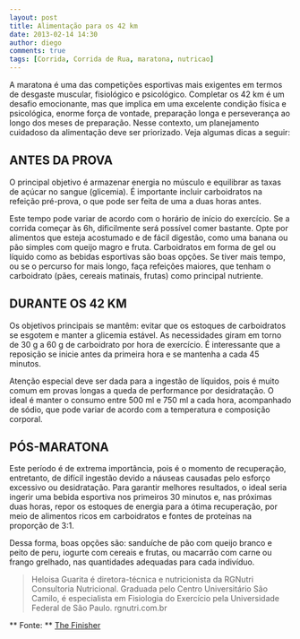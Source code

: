 ```yaml
---
layout: post
title: Alimentação para os 42 km
date: 2013-02-14 14:30
author: diego
comments: true
tags: [Corrida, Corrida de Rua, maratona, nutricao]
---
```


A maratona é uma das competições esportivas mais exigentes em termos de desgaste muscular, fisiológico e psicológico. Completar os 42 km é um desafio emocionante, mas que implica em uma excelente condição física e psicológica, enorme força de vontade, preparação longa e perseverança ao longo dos meses de preparação. Nesse contexto, um planejamento cuidadoso da alimentação deve ser priorizado. Veja algumas dicas a seguir:

## ANTES DA PROVA

O principal objetivo é armazenar energia no músculo e equilibrar as taxas de açúcar no sangue (glicemia). É importante incluir carboidratos na refeição pré-prova, o que pode ser feita de uma a duas horas antes.

Este tempo pode variar de acordo com o horário de início do exercício. Se a corrida começar às 6h, dificilmente será possível comer bastante. Opte por alimentos que esteja acostumado e de fácil digestão, como uma banana ou pão simples com queijo magro e fruta. Carboidratos em forma de gel ou líquido como as bebidas esportivas são boas opções. Se tiver mais tempo, ou se o percurso for mais longo, faça refeições maiores, que tenham o carboidrato (pães, cereais matinais, frutas) como principal nutriente.

## DURANTE OS 42 KM

Os objetivos principais se mantêm: evitar que os estoques de carboidratos se esgotem e manter a glicemia estável. As necessidades giram em torno de 30 g a 60 g de carboidrato por hora de exercício. É interessante que a reposição se inicie antes da primeira hora e se mantenha a cada 45 minutos.

Atenção especial deve ser dada para a ingestão de líquidos, pois é muito comum em provas longas a queda de performance por desidratação. O ideal é manter o consumo entre 500 ml e 750 ml a cada hora, acompanhado de sódio, que pode variar de acordo com a temperatura e composição corporal.

## PÓS-MARATONA
Este período é de extrema importância, pois é o momento de recuperação, entretanto, de difícil ingestão devido a náuseas causadas pelo esforço excessivo ou desidratação. Para garantir melhores resultados, o ideal seria ingerir uma bebida esportiva nos primeiros 30 minutos e, nas próximas duas horas, repor os estoques de energia para a ótima recuperação, por meio de alimentos ricos em carboidratos e fontes de proteínas na proporção de 3:1.

Dessa forma, boas opções são: sanduíche de pão com queijo branco e peito de peru, iogurte com cereais e frutas, ou macarrão com carne ou frango grelhado, nas quantidades adequadas para cada indivíduo.

>Heloisa Guarita é diretora-técnica e nutricionista da RGNutri Consultoria Nutricional. Graduada pelo Centro Universitário São Camilo, é especialista em Fisiologia do Exercício pela Universidade Federal de São Paulo. rgnutri.com.br

** Fonte: ** <a href="http://www.thefinisher.com.br/news/materia/-alimentacao-para-os-42-km#.UR0dIqWc98w" target="_blank">The Finisher</a>
